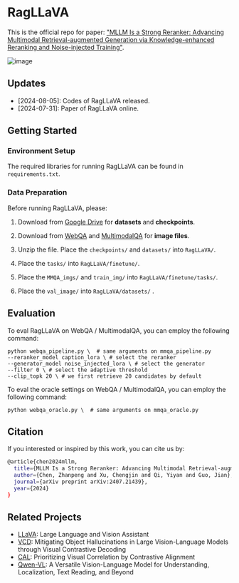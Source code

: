 # RagLLaVA
This is the official repo for paper: ["MLLM Is a Strong Reranker: Advancing Multimodal Retrieval-augmented Generation via Knowledge-enhanced Reranking and Noise-injected Training"](https://arxiv.org/pdf/2407.21439).

![image](https://github.com/IDEA-FinAI/RagLLaVA/tree/main/assets/framework.png)

## Updates
- [2024-08-05]: Codes of RagLLaVA released.
- [2024-07-31]: Paper of RagLLaVA online.

## Getting Started
### Environment Setup
The required libraries for running RagLLaVA can be found in `requirements.txt`.

### Data Preparation
Before running RagLLaVA, please:

1. Download from [Google Drive](https://drive.google.com/drive/folders/1wY18Vbrb8yDbFSg1Te-FQIs84AYYh48Z?usp=drive_link) for **datasets** and **checkpoints**. 

2. Download from [WebQA](https://github.com/WebQnA/WebQA) and [MultimodalQA](https://github.com/allenai/multimodalqa) for **image files**.

3. Unzip the file. Place the `checkpoints/` and `datasets/` into `RagLLaVA/`.

4. Place the `tasks/` into `RagLLaVA/finetune/`.

5. Place the `MMQA_imgs/` and `train_img/` into `RagLLaVA/finetune/tasks/`.

6. Place the `val_image/` into `RagLLaVA/datasets/` .


## Evaluation
To eval RagLLaVA on WebQA / MultimodalQA, you can employ the following command:

```
python webqa_pipeline.py \  # same arguments on mmqa_pipeline.py
--reranker_model caption_lora \ # select the reranker
--generator_model noise_injected_lora \ # select the generator
--filter 0 \ # select the adaptive threshold
--clip_topk 20 \ # we first retrieve 20 candidates by default
```

To eval the oracle settings on WebQA / MultimodalQA, you can employ the following command:

```
python webqa_oracle.py \  # same arguments on mmqa_oracle.py
```

## Citation
If you interested or inspired by this work, you can cite us by:
```sh
@article{chen2024mllm,
  title={MLLM Is a Strong Reranker: Advancing Multimodal Retrieval-augmented Generation via Knowledge-enhanced Reranking and Noise-injected Training},
  author={Chen, Zhanpeng and Xu, Chengjin and Qi, Yiyan and Guo, Jian},
  journal={arXiv preprint arXiv:2407.21439},
  year={2024}
}
```

## Related Projects
- [LLaVA](https://github.com/haotian-liu/LLaVA): Large Language and Vision Assistant
- [VCD](https://github.com/DAMO-NLP-SG/VCD): Mitigating Object Hallucinations in Large Vision-Language Models through Visual Contrastive Decoding
- [CAL](https://github.com/foundation-multimodal-models/CAL): Prioritizing Visual Correlation by Contrastive Alignment
- [Qwen-VL](https://github.com/QwenLM/Qwen-VL): A Versatile Vision-Language Model for Understanding, Localization, Text Reading, and Beyond